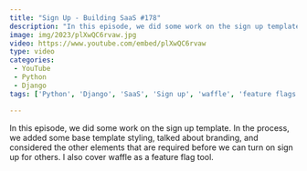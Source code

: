 ```yaml
---
title: "Sign Up - Building SaaS #178"
description: "In this episode, we did some work on the sign up template. In the process, we added some base template styling, talked about branding, and considered the other elements that are required before we can turn on sign up for others. I also cover waffle as a feature flag tool."
image: img/2023/plXwQC6rvaw.jpg
video: https://www.youtube.com/embed/plXwQC6rvaw
type: video
categories:
 - YouTube
 - Python
 - Django
tags: ['Python', 'Django', 'SaaS', 'Sign up', 'waffle', 'feature flags', 'templates']

---
```


In this episode, we did some work on the sign up template. In the process, we added some base template styling, talked about branding, and considered the other elements that are required before we can turn on sign up for others. I also cover waffle as a feature flag tool.

